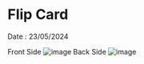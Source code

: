 # Flip Card
Date : 23/05/2024

Front Side
![image](https://github.com/AZRAELSANTI/Flip-Card-by-Fujiwara/assets/83638372/070ffab9-79e5-4c08-b23a-f3574940004f)
Back Side
![image](https://github.com/AZRAELSANTI/Flip-Card-by-Fujiwara/assets/83638372/390d8ff6-9032-45f0-b5ca-7b6433e7ec46)
